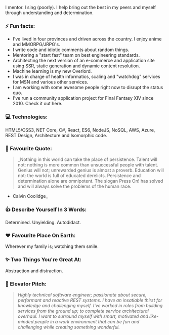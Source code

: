 I mentor. I sing (poorly). I help bring out the best in my peers and myself through understanding and determination.

### ⚡ Fun facts:
- I've lived in four provinces and driven across the country. I enjoy anime and MMORPG/JRPG's.
- I write code and idiotic comments about random things.
- Mentoring a "start fast" team on best engineering standards.
- Architecting the next version of an e-commerce and application site using SSR, static generation and dynamic content resolution.
- Machine learning is my new Overlord.
- I was in charge of health informatics, scaling and "watchdog" services for MSN and various other services.
- I am working with some awesome people right now to disrupt the status quo.
- I've run a community application project for Final Fantasy XIV since 2010. Check it out here.

### 💻 Technologies:
HTML5/CSS3, NET Core, C#, React, ES6, NodeJS, NoSQL, AWS, Azure, REST Design, Architecture and Isomorphic code.

### 💬 Favourite Quote:

> _Nothing in this world can take the place of persistence. Talent will not: nothing is more common than unsuccessful people with talent. Genius will not; unrewarded genius is almost a proverb. Education will not: the world is full of educated derelicts. Persistence and determination alone are omnipotent. The slogan Press On! has solved and will always solve the problems of the human race.
- Calvin Coolidge_

### 👍 Describe Yourself In 3 Words:
Determined. Unyielding. Autodidact.

### ❤️ Favourite Place On Earth:
Wherever my family is; watching them smile.

### ✨ Two Things You're Great At:
Abstraction and distraction.

### 💭 Elevator Pitch:

> _Highly technical software engineer; passionate about secure, performant and reactive REST systems. I have an insatiable thirst for knowledge and challenging myself. I've worked in roles from building services from the ground up; to complete service architectural overhaul. I want to surround myself with smart, motivated and like-minded people in a work environment that can be fun and challenging while creating something wonderful._

<!--
**Icehunter/Icehunter** is a ✨ _special_ ✨ repository because its `README.md` (this file) appears on your GitHub profile.

Here are some ideas to get you started:

- 🔭 I’m currently working on ...
- 🌱 I’m currently learning ...
- 👯 I’m looking to collaborate on ...
- 🤔 I’m looking for help with ...
- 💬 Ask me about ...
- 📫 How to reach me: ...
- 😄 Pronouns: ...
- ⚡ Fun fact: ...
-->
